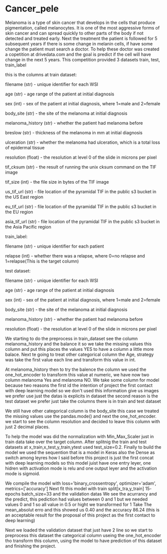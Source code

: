# Cancer_pele
Melanoma is a type of skin cancer that develops in the cells that produce pigmentation, called melanocytes. It is one of the most aggressive forms of skin cancer and can spread quickly to other parts of the body if not detected and treated early.
Next the treatment the patient is followed for 5 subsequent years if there is some change in melanin cells, if have some change
the patient must search a doctor. To help these doctor was created a copetition at drivedata.com and the goal is predict if the cell will have change in the next 5 years.
This competition provided 3 datasets train, test, train_label

this is the columns at train dataset:
   
   filename (str) - unique identifier for each WSI
   
   age (str) - age range of the patient at initial diagnosis
   
   sex (int) - sex of the patient at initial diagnosis, where 1=male and 2=female
   
   body_site (str) - the site of the melanoma at initial diagnosis
  
   melanoma_history (str) - whether the patient had melanoma before
   
   breslow (str) - thickness of the melanoma in mm at initial diagnosis
   
   ulceration (str) - whether the melanoma had ulceration, which is a total loss of epidermal tissue
   
   resolution (float) - the resolution at level 0 of the slide in microns per pixel
   
   tif_cksum (str) - the result of running the unix cksum command on the TIF image
   
   tif_size (int) - the file size in bytes of the TIF image
   
   us_tif_url (str) - file location of the pyramidal TIF in the public s3 bucket in the US East region
   
   eu_tif_url (str) - file location of the pyramidal TIF in the public s3 bucket in the EU region
   
   asia_tif_url (str) - file location of the pyramidal TIF in the public s3 bucket in the Asia Pacific region
  

train_label:
   
   
   filename (str) - unique identifier for each patient
   
   relapse (int) - whether there was a relapse, where 0=no relapse and 1=relapse(This is the target column)
  
test dataset:
   
   filename (str) - unique identifier for each WSI
   
   age (str) - age range of the patient at initial diagnosis
   
   sex (int) - sex of the patient at initial diagnosis, where 1=male and 2=female
   
   body_site (str) - the site of the melanoma at initial diagnosis
   
   melanoma_history (str) - whether the patient had melanoma before
   
   resolution (float) - the resolution at level 0 of the slide in microns per pixel
 
We starting to do the preprocess in train_dataset see the column melanoma_history and the balance it so we take the missing values this column and put this places the values YES to have a column a little more balace. Next te going to treat other categorical column the Age, strategy was take the first value each line and transform this value in int.

At melanoma_history then to try the balence the column we used the one_hot_encoder to transform this value at numeric, we have now two column melanoma Yes and melanoma NO. We take some column for model because two reasons the first id the intention of project the first contact with deep learning model so we don't used this information give us images we prefer use just the datas is explicits in dataset the second reason is the test dataset we prefer just take the columns there is in train and test dataset

We still have other categorical column is the body_site this case we treated the missing values use the pandas.mode() and next the one_hot_encoder. we start to see the column resolution and decided to leave this column with just 2 decimal places.

To help the model was did the normalization with Min_Max_Scaler just in train data take over the target column. After splitnig the train and test datasets at x_train,x_test,y_train,ytest used test_size=0.2. Finally to build the model we used the sequention that is a model in Keras also the Dense as switch among leyres how I said before this project is just the first concat with deep learning models so this model juist have one entry leyer, one hidren with activation mode is relu and one output leyer and the activation mode is sigmoid.

We compile the model with loss='binary_crossentropy', optimizer='adam', metrics=['accuracy']
Next fit this model with train split[x_tra,y_train] 15- epochs batch_size=33 and the validation datas
We see the acurrancy and the predict, this pediction had values between 0 and 1 but we needed values 0 and 1 so all value in 0.5 or hight we transformed for 1
Take The mean_absolut erro and this showed us 0.40 and the accuracy 86.24 (this is an acceptable result for the proposal of this project as the first contact to deep learning)

Next we loaded the validation dataset that just have 2 line so we start to preprocess this dataset the categorical column useing the one_hot_encoder tho transform this column, using the model to have prediction of this dataset and finishing the project.
